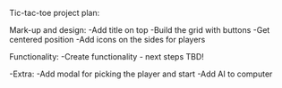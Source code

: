 Tic-tac-toe project plan:

Mark-up and design:
-Add title on top
-Build the grid with buttons
-Get centered position
-Add icons on the sides for players

Functionality:
-Create functionality - next steps TBD!

-Extra:
-Add modal for picking the player and start
-Add AI to computer